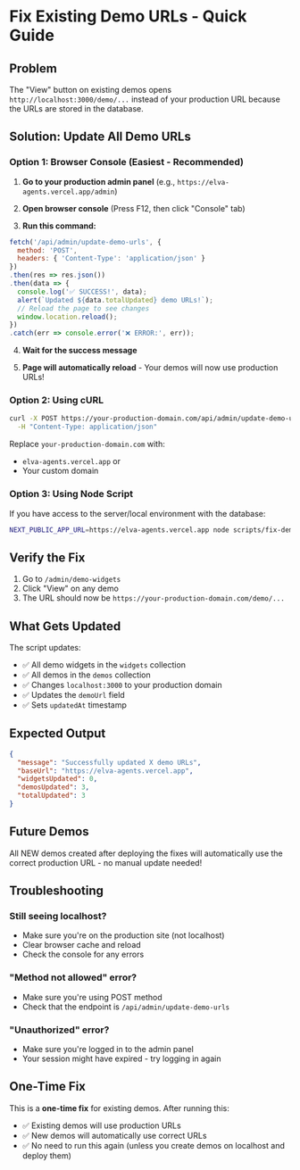 # Fix Existing Demo URLs - Quick Guide

## Problem
The "View" button on existing demos opens `http://localhost:3000/demo/...` instead of your production URL because the URLs are stored in the database.

## Solution: Update All Demo URLs

### Option 1: Browser Console (Easiest - Recommended)

1. **Go to your production admin panel** (e.g., `https://elva-agents.vercel.app/admin`)

2. **Open browser console** (Press F12, then click "Console" tab)

3. **Run this command:**
```javascript
fetch('/api/admin/update-demo-urls', { 
  method: 'POST',
  headers: { 'Content-Type': 'application/json' }
})
.then(res => res.json())
.then(data => {
  console.log('✅ SUCCESS!', data);
  alert(`Updated ${data.totalUpdated} demo URLs!`);
  // Reload the page to see changes
  window.location.reload();
})
.catch(err => console.error('❌ ERROR:', err));
```

4. **Wait for the success message**

5. **Page will automatically reload** - Your demos will now use production URLs!

### Option 2: Using cURL

```bash
curl -X POST https://your-production-domain.com/api/admin/update-demo-urls \
  -H "Content-Type: application/json"
```

Replace `your-production-domain.com` with:
- `elva-agents.vercel.app` or
- Your custom domain

### Option 3: Using Node Script

If you have access to the server/local environment with the database:

```bash
NEXT_PUBLIC_APP_URL=https://elva-agents.vercel.app node scripts/fix-demo-urls.js
```

## Verify the Fix

1. Go to `/admin/demo-widgets`
2. Click "View" on any demo
3. The URL should now be `https://your-production-domain.com/demo/...`

## What Gets Updated

The script updates:
- ✅ All demo widgets in the `widgets` collection
- ✅ All demos in the `demos` collection
- ✅ Changes `localhost:3000` to your production domain
- ✅ Updates the `demoUrl` field
- ✅ Sets `updatedAt` timestamp

## Expected Output

```json
{
  "message": "Successfully updated X demo URLs",
  "baseUrl": "https://elva-agents.vercel.app",
  "widgetsUpdated": 0,
  "demosUpdated": 3,
  "totalUpdated": 3
}
```

## Future Demos

All NEW demos created after deploying the fixes will automatically use the correct production URL - no manual update needed!

## Troubleshooting

### Still seeing localhost?
- Make sure you're on the production site (not localhost)
- Clear browser cache and reload
- Check the console for any errors

### "Method not allowed" error?
- Make sure you're using POST method
- Check that the endpoint is `/api/admin/update-demo-urls`

### "Unauthorized" error?
- Make sure you're logged in to the admin panel
- Your session might have expired - try logging in again

## One-Time Fix

This is a **one-time fix** for existing demos. After running this:
- ✅ Existing demos will use production URLs
- ✅ New demos will automatically use correct URLs
- ✅ No need to run this again (unless you create demos on localhost and deploy them)

